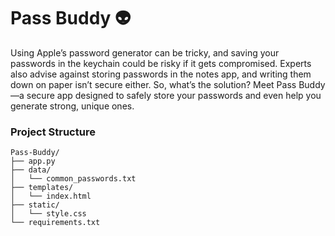 # Pass Buddy 👽 

Using Apple’s password generator can be tricky, and saving your passwords in the keychain could be risky if it gets compromised. Experts also advise against storing passwords in the notes app, and writing them down on paper isn’t secure either. So, what’s the solution? Meet Pass Buddy—a secure app designed to safely store your passwords and even help you generate strong, unique ones.


### Project Structure
```
Pass-Buddy/
├── app.py
├── data/
│   └── common_passwords.txt
├── templates/
│   └── index.html
├── static/
│   └── style.css
└── requirements.txt
```
